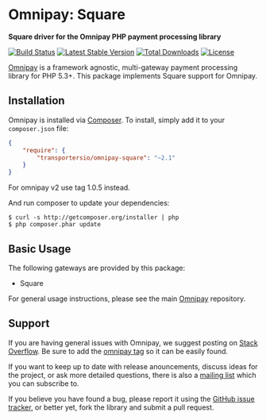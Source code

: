 # Omnipay: Square

**Square driver for the Omnipay PHP payment processing library**

[![Build Status](https://travis-ci.org/Transportersio/omnipay-square.png?branch=master)](https://travis-ci.org/Transportersio/omnipay-square)
[![Latest Stable Version](https://poser.pugx.org/transportersio/omnipay-square/version.png)](https://packagist.org/packages/transportersio/omnipay-square)
[![Total Downloads](https://poser.pugx.org/transportersio/omnipay-square/d/total.png)](https://packagist.org/packages/transportersio/omnipay-square)
[![License](https://poser.pugx.org/transportersio/omnipay-square/license)](https://packagist.org/packages/transportersio/omnipay-square)

[Omnipay](https://github.com/thephpleague/omnipay) is a framework agnostic, multi-gateway payment
processing library for PHP 5.3+. This package implements Square support for Omnipay.

## Installation

Omnipay is installed via [Composer](http://getcomposer.org/). To install, simply add it
to your `composer.json` file:

```json
{
    "require": {
        "transportersio/omnipay-square": "~2.1"
    }
}
```

For omnipay v2 use tag 1.0.5 instead.

And run composer to update your dependencies:

    $ curl -s http://getcomposer.org/installer | php
    $ php composer.phar update

## Basic Usage

The following gateways are provided by this package:

* Square

For general usage instructions, please see the main [Omnipay](https://github.com/thephpleague/omnipay)
repository.

## Support

If you are having general issues with Omnipay, we suggest posting on
[Stack Overflow](http://stackoverflow.com/). Be sure to add the
[omnipay tag](http://stackoverflow.com/questions/tagged/omnipay) so it can be easily found.

If you want to keep up to date with release anouncements, discuss ideas for the project,
or ask more detailed questions, there is also a [mailing list](https://groups.google.com/forum/#!forum/omnipay) which
you can subscribe to.

If you believe you have found a bug, please report it using the [GitHub issue tracker](https://github.com/Transportersio/omnipay-square/issues),
or better yet, fork the library and submit a pull request.
